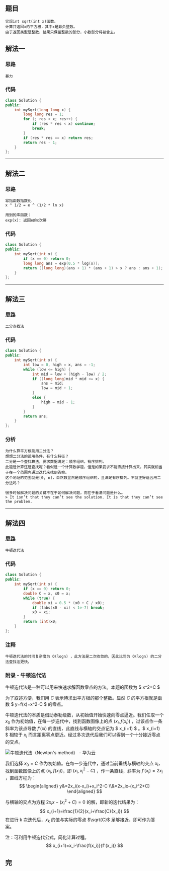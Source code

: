 ## 题目

```
实现int sqrt(int x)函数。
计算并返回x的平方根，其中x是非负整数。
由于返回类型是整数，结果只保留整数的部分，小数部分将被舍去。
```

## 解法一

### 思路

```
暴力
```

### 代码

```c++
class Solution {
public:
    int mySqrt(long long x) {
        long long res = 1;
        for (; res < x; res++) {
            if (res * res < x) continue;
            break;
        }
        if (res * res == x) return res;
        return res - 1;
    }
};
```

------

## 解法二

### 思路

```
幂指函数指数化
x ^ 1/2 = e ^ (1/2 * ln x)

用到的库函数：
exp(x): 返回e的x次幂
```

### 代码

```c++
class Solution {
public:
    int mySqrt(int x) {
        if (x == 0) return 0;
        long long ans = exp(0.5 * log(x));
        return ((long long)(ans + 1) * (ans + 1) > x ? ans : ans + 1);
    }
};
```

------

## 解法三

### 思路

```
二分查找法
```

### 代码

```c++
class Solution {
public:
    int mySqrt(int x) {
        int low = 0, high = x, ans = -1;
        while (low <= high) {
            int mid = low + (high - low) / 2;
            if ((long long)mid * mid <= x) {
                ans = mid;
                low = mid + 1;
            }
            else {
                high = mid - 1;
            }
        }
        return ans;
    }
};
```

### 分析

```
为什么算平方根能用二分法？
想想二分法的适用条件，有什么特征？
二分是一个查找算法，要求数据满足：顺序组织，有序排列。
此题是计算还是查找呢？看似是一个计算数学题，但是如果要求不能直接计算出来，其实就相当于在一个范围内通过迭代来找到答案。
这个地址的范围就是[0, n]，自然数显然是顺序组织的，且满足有序排列。不就正好适合用二分法吗？

很多时候解决问题的关键不在于如何解决问题，而在于看清问题是什么。
> It isn’t that they can’t see the solution. It is that they can’t see the problem.
```

------

## 解法四

### 思路

```
牛顿迭代法
```

### 代码

```c++
class Solution {
public:
    int mySqrt(int x) {
        if (x == 0) return 0;
        double C = x, x0 = x;
        while (true) {
            double xi = 0.5 * (x0 + C / x0);
            if (fabs(x0 - xi) < 1e-7) break;
            x0 = xi;
        }
        return (int)x0;
    }
};
```

### 注释

```
牛顿迭代法的时间复杂度为 O(logn) ，此方法是二次收敛的，因此比同为 O(logn) 的二分法查找法更快。
```

### 附录 - 牛顿迭代法

牛顿迭代法是一种可以用来快速求解函数零点的方法。本题的函数为 $ x^2=C $

为了叙述方便，我们用 *C* 表示待求出平方根的那个整数。显然 *C* 的平方根就是函数 $ y=f(x)=x^2-C $ 的零点。

牛顿迭代法的本质是借助泰勒级数，从初始值开始快速向零点逼近。我们任取一个 $x_0$ 作为初始值，在每一步迭代中，找到函数图像上的点 $(x_i,f(x_i))$ ，过该点作一条斜率为该点导数 $f’(xi)$ 的直线，此直线与横轴的交点记为 $ x_(i+1) $ 。$ x_(i+1) $ 相较于 $x_i$ 而言距离零点更近。经过多次迭代后我们可以得到一个十分接近零点的交点。

![牛顿迭代法（Newton's method） - 华为云](https://res-static.hc-cdn.cn/fms/img/9638f5a982d465702cb985df87aa62ac1603771164591.png)

我们选择 $x_0=C$ 作为初始值。在每一步迭代中，通过当前垂线与横轴的交点 $x_i$，找到函数图像上的点 $(x_i,f(x_i))$，即 $(x_i,x_i^2-C)$ ，作一条直线，斜率为 $f'(x_i)=2x_i$ ，直线方程为：
$$
\begin{aligned}
y&=2x_i(x-x_i)+x_i^2-C
\\&=2x_ix-(x_i^2+C)
\end{aligned}
$$

与横轴的交点为方程 $2x_ix-(x_i^2+C)=0$ 的解，即新的迭代结果为：
$$
x_(i+1)=\frac{1}{2}(x_i+\frac{C}{x_i})
$$
在进行 k 次迭代后，$x_k$ 的值与实际的零点 $\sqrt{C}$ 足够接近，即可作为答案。

注：可利用牛顿迭代公式，简化计算过程。
$$
x_(i+1)=x_i-\frac{f(x_i)}{f'(x_i)}
$$

## 完